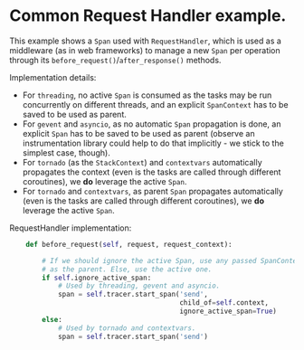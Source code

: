 # Common Request Handler example.

This example shows a `Span` used with `RequestHandler`, which is used as a middleware (as in web frameworks) to manage a new `Span` per operation through its `before_request()`/`after_response()` methods.

Implementation details:
- For `threading`, no active `Span` is consumed as the tasks may be run concurrently on different threads, and an explicit `SpanContext` has to be saved to be used as parent.
- For `gevent` and `asyncio`, as no automatic `Span` propagation is done, an explicit `Span` has to be saved to be used as parent (observe an instrumentation library could help to do that implicitly - we stick to the simplest case, though).
- For `tornado` (as the `StackContext`) and `contextvars` automatically propagates the context (even is the tasks are called through different coroutines), we **do** leverage the active `Span`.
- For `tornado` and `contextvars`, as parent `Span` propagates automatically (even is the tasks are called through different coroutines), we **do** leverage the active `Span`.


RequestHandler implementation:
```python
    def before_request(self, request, request_context):

        # If we should ignore the active Span, use any passed SpanContext
        # as the parent. Else, use the active one.
        if self.ignore_active_span:
            # Used by threading, gevent and asyncio.
            span = self.tracer.start_span('send',
                                          child_of=self.context,
                                          ignore_active_span=True)
        else:
            # Used by tornado and contextvars.
            span = self.tracer.start_span('send')
```
